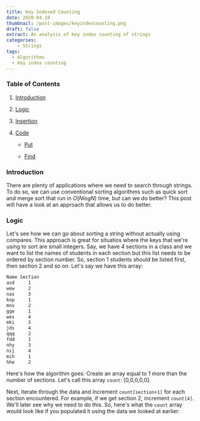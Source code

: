 ```yaml
---
title: Key Indexed Counting
date: 2020-04-10
thumbnail: /post-images/keyindexcounting.png
draft: false
extract: An analysis of key index counting of strings
categories: 
    - Strings
tags:
  - Algorithms
  - Key index counting
---
```


### Table of Contents

1. [Introduction](#introduction)

2. [Logic](#logic)

3. [Insertion](#insertion)

4. [Code](#code)

    * [Put](#put)
    
    * [Find](#find)

### Introduction
There are plenty of applications where we need to search through strings. To do so, we can use conventional sorting algorithms such as quick sort and merge sort that run in $O(N log N)$ time, but can we do better? This post will have a look at an approach that allows us to do better.

### Logic

Let's see how we can go about sorting a string without actually using compares. This approach is great for situatios where the keys that we're using to sort are small integers. Say, we have 4 sections in a class and we want to list the names of students in each section but this list needs to be ordered by section number. So, section 1 students should be listed first, then section 2 and so on. Let's say we have this array:

```css
Name Section
asd     1
wew     2
nas     3
kop     1
mnx     2
gge     1
wes     4
mki     3
jds     4
qqq     2
fdd     1
nhy     3
nij     4
mih     1
hhe     2
```
Here's how the algorithm goes: Create an array equal to 1 more than the number of sections. Let's call this array `count`: [0,0,0,0,0].

Next, iterate through the data and increment `count[section+1]` for each section encountered. For example, if we get section 2, increment `count[4]`. We'll later see why we need to do this. So, here's what the `count` array would look like if you populated it using the data we looked at earlier:

